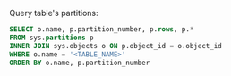Query table's partitions:
```sql
SELECT o.name, p.partition_number, p.rows, p.*
FROM sys.partitions p
INNER JOIN sys.objects o ON p.object_id = o.object_id
WHERE o.name = '<TABLE_NAME>'
ORDER BY o.name, p.partition_number
```
